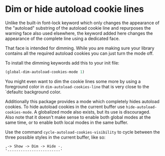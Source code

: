 Dim or hide autoload cookie lines
=================================

Unlike the built-in font-lock keyword which only changes the
appearance of the "autoload" substring of the autoload cookie
line and repurposes the warning face also used elsewhere, the
keyword added here changes the appearance of the complete line
using a dedicated face.

That face is intended for dimming.  While you are making sure
your library contains all the required autoload cookies you can
just turn the mode off.

To install the dimming keywords add this to your init file:

```lisp
(global-dim-autoload-cookies-mode 1)
```

You might even want to dim the cookie lines some more by using
a foreground color in `dim-autoload-cookies-line` that is very
close to the `defaultc background color.

Additionally this package provides a mode which completely hides
autoload cookies.  To hide autoload cookies in the current buffer
use `hide-autoload-cookies-mode`.  A globalized mode also exists,
but its use is discouraged.  Also note that it doesn't make sense
to enable both global modes at the same time, or to enable both
local modes in the same buffer.

Use the command `cycle-autoload-cookies-visibility` to cycle
between the three possible styles in the current buffer, like
so:

```
,-> Show -> Dim -> Hide -.
'------------------------'
```
